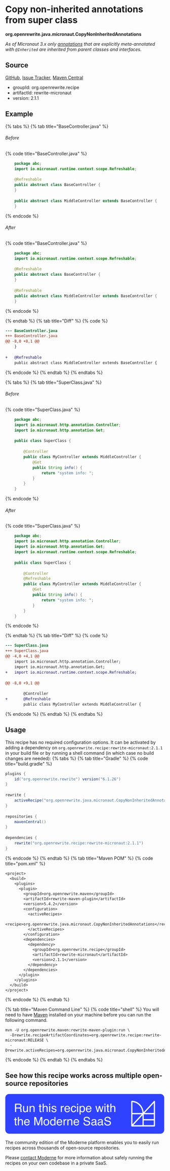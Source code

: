 # Copy non-inherited annotations from super class

**org.openrewrite.java.micronaut.CopyNonInheritedAnnotations**

_As of Micronaut 3.x only [annotations](https://github.com/micronaut-projects/micronaut-core/blob/3.0.x/src/main/docs/guide/appendix/breaks.adoc#annotation-inheritance) that are explicitly meta-annotated with `@Inherited` are inherited from parent classes and interfaces._

## Source

[GitHub](https://github.com/openrewrite/rewrite-micronaut/blob/main/src/main/java/org/openrewrite/java/micronaut/CopyNonInheritedAnnotations.java), [Issue Tracker](https://github.com/openrewrite/rewrite-micronaut/issues), [Maven Central](https://central.sonatype.com/artifact/org.openrewrite.recipe/rewrite-micronaut/2.1.1/jar)

* groupId: org.openrewrite.recipe
* artifactId: rewrite-micronaut
* version: 2.1.1

## Example


{% tabs %}
{% tab title="BaseController.java" %}

###### Before
{% code title="BaseController.java" %}
```java
    package abc;
    import io.micronaut.runtime.context.scope.Refreshable;

    @Refreshable
    public abstract class BaseController {
    }

    public abstract class MiddleController extends BaseController {
    }
```
{% endcode %}

###### After
{% code title="BaseController.java" %}
```java
    package abc;
    import io.micronaut.runtime.context.scope.Refreshable;

    @Refreshable
    public abstract class BaseController {
    }

    @Refreshable
    public abstract class MiddleController extends BaseController {
    }
```
{% endcode %}

{% endtab %}
{% tab title="Diff" %}
{% code %}
```diff
--- BaseController.java
+++ BaseController.java
@@ -8,0 +8,1 @@
    }

+   @Refreshable
    public abstract class MiddleController extends BaseController {
```
{% endcode %}
{% endtab %}
{% endtabs %}

{% tabs %}
{% tab title="SuperClass.java" %}

###### Before
{% code title="SuperClass.java" %}
```java
    package abc;
    import io.micronaut.http.annotation.Controller;
    import io.micronaut.http.annotation.Get;

    public class SuperClass {

        @Controller
        public class MyController extends MiddleController {
            @Get
            public String info() {
                return "system info: ";
            }
        }
    }
```
{% endcode %}

###### After
{% code title="SuperClass.java" %}
```java
    package abc;
    import io.micronaut.http.annotation.Controller;
    import io.micronaut.http.annotation.Get;
    import io.micronaut.runtime.context.scope.Refreshable;

    public class SuperClass {

        @Controller
        @Refreshable
        public class MyController extends MiddleController {
            @Get
            public String info() {
                return "system info: ";
            }
        }
    }
```
{% endcode %}

{% endtab %}
{% tab title="Diff" %}
{% code %}
```diff
--- SuperClass.java
+++ SuperClass.java
@@ -4,0 +4,1 @@
    import io.micronaut.http.annotation.Controller;
    import io.micronaut.http.annotation.Get;
+   import io.micronaut.runtime.context.scope.Refreshable;

@@ -8,0 +9,1 @@

        @Controller
+       @Refreshable
        public class MyController extends MiddleController {
```
{% endcode %}
{% endtab %}
{% endtabs %}


## Usage

This recipe has no required configuration options. It can be activated by adding a dependency on `org.openrewrite.recipe:rewrite-micronaut:2.1.1` in your build file or by running a shell command (in which case no build changes are needed): 
{% tabs %}
{% tab title="Gradle" %}
{% code title="build.gradle" %}
```groovy
plugins {
    id("org.openrewrite.rewrite") version("6.1.26")
}

rewrite {
    activeRecipe("org.openrewrite.java.micronaut.CopyNonInheritedAnnotations")
}

repositories {
    mavenCentral()
}

dependencies {
    rewrite("org.openrewrite.recipe:rewrite-micronaut:2.1.1")
}
```
{% endcode %}
{% endtab %}
{% tab title="Maven POM" %}
{% code title="pom.xml" %}
```markup
<project>
  <build>
    <plugins>
      <plugin>
        <groupId>org.openrewrite.maven</groupId>
        <artifactId>rewrite-maven-plugin</artifactId>
        <version>5.4.2</version>
        <configuration>
          <activeRecipes>
            <recipe>org.openrewrite.java.micronaut.CopyNonInheritedAnnotations</recipe>
          </activeRecipes>
        </configuration>
        <dependencies>
          <dependency>
            <groupId>org.openrewrite.recipe</groupId>
            <artifactId>rewrite-micronaut</artifactId>
            <version>2.1.1</version>
          </dependency>
        </dependencies>
      </plugin>
    </plugins>
  </build>
</project>
```
{% endcode %}
{% endtab %}

{% tab title="Maven Command Line" %}
{% code title="shell" %}
You will need to have [Maven](https://maven.apache.org/download.cgi) installed on your machine before you can run the following command.

```shell
mvn -U org.openrewrite.maven:rewrite-maven-plugin:run \
  -Drewrite.recipeArtifactCoordinates=org.openrewrite.recipe:rewrite-micronaut:RELEASE \
  -Drewrite.activeRecipes=org.openrewrite.java.micronaut.CopyNonInheritedAnnotations
```
{% endcode %}
{% endtab %}
{% endtabs %}

## See how this recipe works across multiple open-source repositories

[![Moderne Link Image](/.gitbook/assets/ModerneRecipeButton.png)](https://app.moderne.io/recipes/org.openrewrite.java.micronaut.CopyNonInheritedAnnotations)

The community edition of the Moderne platform enables you to easily run recipes across thousands of open-source repositories.

Please [contact Moderne](https://moderne.io/product) for more information about safely running the recipes on your own codebase in a private SaaS.
